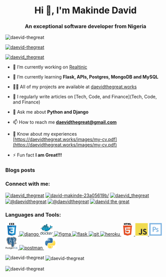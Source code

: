 <h1 align="center">Hi 👋, I'm Makinde David</h1>
<h3 align="center">An exceptional software developer from Nigeria</h3>

<p align="left"> <img src="https://komarev.com/ghpvc/?username=daevid-thegreat&label=Profile%20views&color=0e75b6&style=flat" alt="daevid-thegreat" /> </p>

<p align="left"> <a href="https://github.com/ryo-ma/github-profile-trophy"><img src="https://github-profile-trophy.vercel.app/?username=daevid-thegreat" alt="daevid-thegreat" /></a> </p>

<p align="left"> <a href="https://twitter.com/daevid_thegreat" target="blank"><img src="https://img.shields.io/twitter/follow/daevid_thegreat?logo=twitter&style=for-the-badge" alt="daevid_thegreat" /></a> </p>

- 🔭 I’m currently working on [Realtinic](http://www.realtinic.com)

- 🌱 I’m currently learning **Flask, APIs, Postgres, MongoDB and MySQL**

- 👨‍💻 All of my projects are available at [daevidthegreat.works](https://daevidthegreat.works)

- 📝 I regularly write articles on [Tech, Code, and Finance](Tech, Code, and Finance)

- 💬 Ask me about **Python and Django**

- 📫 How to reach me **daevidthegreat@gmail.com**

- 📄 Know about my experiences [https://daevidthegreat.works/images/my-cv.pdf](https://daevidthegreat.works/images/my-cv.pdf)

- ⚡ Fun fact **I am Great!!!**

### Blogs posts
<!-- BLOG-POST-LIST:START -->
<!-- BLOG-POST-LIST:END -->

<h3 align="left">Connect with me:</h3>
<p align="left">
<a href="https://twitter.com/daevid_thegreat" target="blank"><img align="center" src="https://raw.githubusercontent.com/rahuldkjain/github-profile-readme-generator/master/src/images/icons/Social/twitter.svg" alt="daevid_thegreat" height="30" width="40" /></a>
<a href="https://linkedin.com/in/david-makinde-23a05619b/" target="blank"><img align="center" src="https://raw.githubusercontent.com/rahuldkjain/github-profile-readme-generator/master/src/images/icons/Social/linked-in-alt.svg" alt="david-makinde-23a05619b/" height="30" width="40" /></a>
<a href="https://instagram.com/daevid_thegreat" target="blank"><img align="center" src="https://raw.githubusercontent.com/rahuldkjain/github-profile-readme-generator/master/src/images/icons/Social/instagram.svg" alt="daevid_thegreat" height="30" width="40" /></a>
<a href="https://hashnode.com/@daevidthegreat" target="blank"><img align="center" src="https://raw.githubusercontent.com/rahuldkjain/github-profile-readme-generator/master/src/images/icons/Social/hashnode.svg" alt="@daevidthegreat" height="30" width="40" /></a>
<a href="https://medium.com/@daevidthegreat" target="blank"><img align="center" src="https://raw.githubusercontent.com/rahuldkjain/github-profile-readme-generator/master/src/images/icons/Social/medium.svg" alt="@daevidthegreat" height="30" width="40" /></a>
<a href="https://studio.youtube.com/channel/UCXuQz_9AINoTHLbds-u3xSA" target="blank"><img align="center" src="https://raw.githubusercontent.com/rahuldkjain/github-profile-readme-generator/master/src/images/icons/Social/youtube.svg" alt="daevid the great" height="30" width="40" /></a>
</p>

<h3 align="left">Languages and Tools:</h3>
<p align="left"> <a href="https://www.w3schools.com/css/" target="_blank" rel="noreferrer"> <img src="https://raw.githubusercontent.com/devicons/devicon/master/icons/css3/css3-original-wordmark.svg" alt="css3" width="40" height="40"/> </a> <a href="https://www.djangoproject.com/" target="_blank" rel="noreferrer"> <img src="https://cdn.worldvectorlogo.com/logos/django.svg" alt="django" width="40" height="40"/> </a> <a href="https://www.docker.com/" target="_blank" rel="noreferrer"> <img src="https://raw.githubusercontent.com/devicons/devicon/master/icons/docker/docker-original-wordmark.svg" alt="docker" width="40" height="40"/> </a> <a href="https://www.figma.com/" target="_blank" rel="noreferrer"> <img src="https://www.vectorlogo.zone/logos/figma/figma-icon.svg" alt="figma" width="40" height="40"/> </a> <a href="https://flask.palletsprojects.com/" target="_blank" rel="noreferrer"> <img src="https://www.vectorlogo.zone/logos/pocoo_flask/pocoo_flask-icon.svg" alt="flask" width="40" height="40"/> </a> <a href="https://git-scm.com/" target="_blank" rel="noreferrer"> <img src="https://www.vectorlogo.zone/logos/git-scm/git-scm-icon.svg" alt="git" width="40" height="40"/> </a> <a href="https://heroku.com" target="_blank" rel="noreferrer"> <img src="https://www.vectorlogo.zone/logos/heroku/heroku-icon.svg" alt="heroku" width="40" height="40"/> </a> <a href="https://www.w3.org/html/" target="_blank" rel="noreferrer"> <img src="https://raw.githubusercontent.com/devicons/devicon/master/icons/html5/html5-original-wordmark.svg" alt="html5" width="40" height="40"/> </a> <a href="https://developer.mozilla.org/en-US/docs/Web/JavaScript" target="_blank" rel="noreferrer"> <img src="https://raw.githubusercontent.com/devicons/devicon/master/icons/javascript/javascript-original.svg" alt="javascript" width="40" height="40"/> </a> <a href="https://www.photoshop.com/en" target="_blank" rel="noreferrer"> <img src="https://raw.githubusercontent.com/devicons/devicon/master/icons/photoshop/photoshop-line.svg" alt="photoshop" width="40" height="40"/> </a> <a href="https://www.postgresql.org" target="_blank" rel="noreferrer"> <img src="https://raw.githubusercontent.com/devicons/devicon/master/icons/postgresql/postgresql-original-wordmark.svg" alt="postgresql" width="40" height="40"/> </a> <a href="https://postman.com" target="_blank" rel="noreferrer"> <img src="https://www.vectorlogo.zone/logos/getpostman/getpostman-icon.svg" alt="postman" width="40" height="40"/> </a> <a href="https://www.python.org" target="_blank" rel="noreferrer"> <img src="https://raw.githubusercontent.com/devicons/devicon/master/icons/python/python-original.svg" alt="python" width="40" height="40"/> </a> </p>

<p><img align="left" src="https://github-readme-stats.vercel.app/api/top-langs?username=daevid-thegreat&show_icons=true&locale=en&layout=compact" alt="daevid-thegreat" /></p>

<p>&nbsp;<img align="center" src="https://github-readme-stats.vercel.app/api?username=daevid-thegreat&show_icons=true&locale=en" alt="daevid-thegreat" /></p>

<p><img align="center" src="https://github-readme-streak-stats.herokuapp.com/?user=daevid-thegreat&" alt="daevid-thegreat" /></p>
